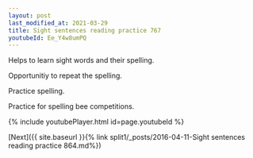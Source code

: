 ```yaml
---
layout: post
last_modified_at: 2021-03-29
title: Sight sentences reading practice 767
youtubeId: Ee_Y4w8umPQ
---
```

 
 
Helps to learn sight words and their spelling.

Opportunitiy to repeat the spelling. 

Practice spelling. 
 
Practice for spelling bee competitions. 
 
{% include youtubePlayer.html id=page.youtubeId %}
 
 

[Next]({{ site.baseurl }}{% link  split1/_posts/2016-04-11-Sight sentences reading practice 864.md%})
 
